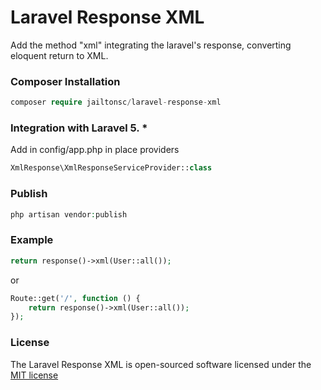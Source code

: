 # Laravel Response XML
Add the  method "xml" integrating the laravel's response, converting eloquent return to XML.

### Composer Installation

```php
composer require jailtonsc/laravel-response-xml
```

### Integration with Laravel 5. *

Add in config/app.php in place providers

```php
XmlResponse\XmlResponseServiceProvider::class
```

### Publish

```php
php artisan vendor:publish
```

### Example
```php
return response()->xml(User::all());
```

or

```php
Route::get('/', function () {
    return response()->xml(User::all());
});
```

### License

The Laravel Response XML is open-sourced software licensed under the [MIT license](http://opensource.org/licenses/MIT)